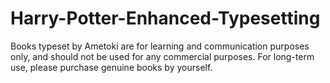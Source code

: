 # Harry-Potter-Enhanced-Typesetting
Books typeset by Ametoki are for learning and communication purposes only, and should not be used for any commercial purposes. For long-term use, please purchase genuine books by yourself.
